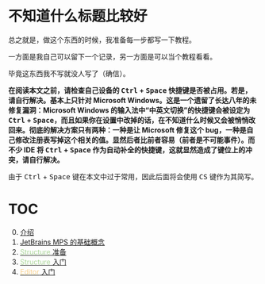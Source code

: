 # 不知道什么标题比较好

总之就是，做这个东西的时候，我准备每一步都写一下教程。

一方面是我自己可以留下一个记录，另一方面是可以当个教程看看。

毕竟这东西我不写就没人写了（确信）。

**在阅读本文之前，请检查自己设备的 <kbd>Ctrl</kbd> + <kbd>Space</kbd> 快捷键是否被占用。若是，请自行解决。基本上只针对 Microsoft Windows。这是一个遗留了长达八年的未修复漏洞：Microsoft Windows 的输入法中“中英文切换”的快捷键会被设定为 <kbd>Ctrl</kbd> + <kbd>Space</kbd>，而且如果你在设置中改掉的话，在不知道什么时候又会被悄悄改回来。彻底的解决方案只有两种：一种是让 Microsoft 修复这个 bug，一种是自己修改注册表写掉这个相关的值。显然后者比前者容易（前者是不可能事件）。而不少 IDE 将 <kbd>Ctrl</kbd> + <kbd>Space</kbd> 作为自动补全的快捷键，这就显然造成了键位上的冲突，请自行解决。**

由于 <kbd>Ctrl</kbd> + <kbd>Space</kbd> 键在本文中过于常用，因此后面将会使用 <kbd>CS</kbd> 键作为其简写。

# TOC

0. [介绍](0000-Intro.md)
1. [JetBrains MPS 的基础概念](0001-Basics_Of_JetBrains_MPS.md)
2. [<span style="color: rgb(172, 215, 155)">Structure</span> 准备](0002-Structure-Preparation.md)
3. [<span style="color: rgb(172, 215, 155)">Structure</span> 入门](0003-Structure-Elementary.md)
4. [<span style="color: rgb(248, 207, 139)">Editor</span> 入门](0004-Editor-Elementary.md)
